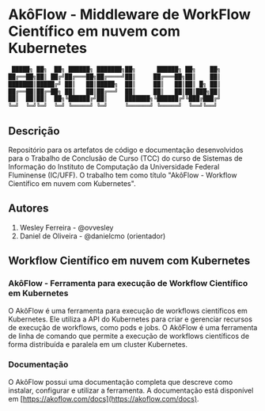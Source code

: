 # AkôFlow - Middleware de WorkFlow Científico em nuvem com Kubernetes


```sh
 █████╗ ██╗  ██╗ ██████╗ ███████╗██╗      ██████╗ ██╗    ██╗
██╔══██╗██║ ██╔╝██╔═══██╗██╔════╝██║     ██╔═══██╗██║    ██║
███████║█████╔╝ ██║   ██║█████╗  ██║     ██║   ██║██║ █╗ ██║
██╔══██║██╔═██╗ ██║   ██║██╔══╝  ██║     ██║   ██║██║███╗██║
██║  ██║██║  ██╗╚██████╔╝██║     ███████╗╚██████╔╝╚███╔███╔╝
╚═╝  ╚═╝╚═╝  ╚═╝ ╚═════╝ ╚═╝     ╚══════╝ ╚═════╝  ╚══╝╚══╝
```

## Descrição
Repositório para os artefatos de código e documentação desenvolvidos para o Trabalho de Conclusão de Curso (TCC) do curso de Sistemas de Informação do Instituto de Computação da Universidade Federal Fluminense (IC/UFF). O trabalho tem como título "AkôFlow - Workflow Científico em nuvem com Kubernetes".

## Autores
1. Wesley Ferreira - @ovvesley 
2. Daniel de Oliveira - @danielcmo (orientador)

## Workflow Científico em nuvem com Kubernetes

### AkôFlow - Ferramenta para execução de Workflow Científico em Kubernetes

O AkôFlow é uma ferramenta para execução de workflows científicos em Kubernetes. Ele utiliza a API do Kubernetes para criar e gerenciar recursos de execução de workflows, como pods e jobs. O AkôFlow é uma ferramenta de linha de comando que permite a execução de workflows científicos de forma distribuída e paralela em um cluster Kubernetes.

### Documentação
O AkôFlow possui uma documentação completa que descreve como instalar, configurar e utilizar a ferramenta. A documentação está disponível em [https://akoflow.com/docs](https://akoflow.com/docs).
